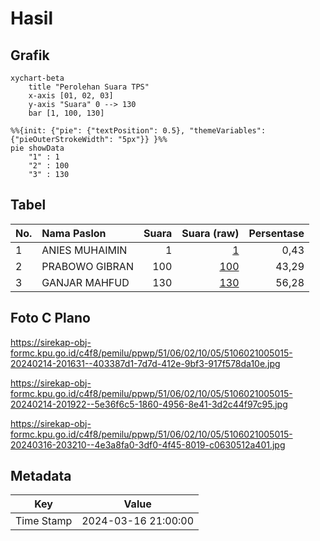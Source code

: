 # Hasil

## Grafik

```mermaid
xychart-beta
    title "Perolehan Suara TPS"
    x-axis [01, 02, 03]
    y-axis "Suara" 0 --> 130
    bar [1, 100, 130]
```

```mermaid
%%{init: {"pie": {"textPosition": 0.5}, "themeVariables": {"pieOuterStrokeWidth": "5px"}} }%%
pie showData
    "1" : 1
    "2" : 100
    "3" : 130
```

## Tabel

| No. | Nama Paslon    | Suara | Suara (raw) | Persentase |
|:--- |:-------------- | -----:| -----------:| ----------:|
| 1   | ANIES MUHAIMIN | 1     | [1][p-1]    | 0,43       |
| 2   | PRABOWO GIBRAN | 100   | [100][p-2]  | 43,29      |
| 3   | GANJAR MAHFUD  | 130   | [130][p-3]  | 56,28      |


[p-1]: https://github.com/gigit-pemilu/pemilu-2024-51-bali/blob/main/pilpres/hitung-suara/sub/51-bali/sub/06-bangli/sub/02-bangli/sub/1005-cempaga/sub/015-tps/sub/paslon-1.txt
[p-2]: https://github.com/gigit-pemilu/pemilu-2024-51-bali/blob/main/pilpres/hitung-suara/sub/51-bali/sub/06-bangli/sub/02-bangli/sub/1005-cempaga/sub/015-tps/sub/paslon-2.txt
[p-3]: https://github.com/gigit-pemilu/pemilu-2024-51-bali/blob/main/pilpres/hitung-suara/sub/51-bali/sub/06-bangli/sub/02-bangli/sub/1005-cempaga/sub/015-tps/sub/paslon-3.txt

## Foto C Plano

https://sirekap-obj-formc.kpu.go.id/c4f8/pemilu/ppwp/51/06/02/10/05/5106021005015-20240214-201631--403387d1-7d7d-412e-9bf3-917f578da10e.jpg

https://sirekap-obj-formc.kpu.go.id/c4f8/pemilu/ppwp/51/06/02/10/05/5106021005015-20240214-201922--5e36f6c5-1860-4956-8e41-3d2c44f97c95.jpg

https://sirekap-obj-formc.kpu.go.id/c4f8/pemilu/ppwp/51/06/02/10/05/5106021005015-20240316-203210--4e3a8fa0-3df0-4f45-8019-c0630512a401.jpg


## Metadata

| Key        | Value               |
| ---------- | ------------------- |
| Time Stamp | 2024-03-16 21:00:00 |



